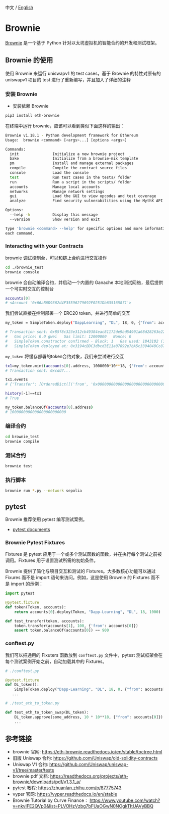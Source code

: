 中文 / [English](./README.md)
# Brownie

[Brownie](https://github.com/eth-brownie/brownie) 是一个基于 Python 针对以太坊虚拟机的智能合约的开发和测试框架。

## Brownie 的使用

使用 Brownie 来运行 uniswapv1 的 test cases，基于 Brownie 的特性对原有的 uniswapv1 项目的 test 进行了重新编写，并且加入了详细的注释

### 安装 Brownie

- 安装依赖 Brownie

```sh
pip3 install eth-brownie
```

在终端中运行 brownie，应该可以看到类似下面这样的输出：

```sh
Brownie v1.18.1 - Python development framework for Ethereum
Usage:  brownie <command> [<args>...] [options <args>]

Commands:
  init               Initialize a new brownie project
  bake               Initialize from a brownie-mix template
  pm                 Install and manage external packages
  compile            Compile the contract source files
  console            Load the console
  test               Run test cases in the tests/ folder
  run                Run a script in the scripts/ folder
  accounts           Manage local accounts
  networks           Manage network settings
  gui                Load the GUI to view opcodes and test coverage
  analyze            Find security vulnerabilities using the MythX API

Options:
  --help -h          Display this message
  --version          Show version and exit

Type 'brownie <command> --help' for specific options and more information about
each command.
```

### Interacting with your Contracts

brownie 调试控制台，可以和链上合约进行交互操作

```sh
cd ./brownie_test
brownie console
```

brownie 会自动编译合约，并启动一个内置的 Ganache 本地测试网络，最后提供一个可实时交互的控制台

```sh
accounts[0]
# <Account '0x66aB6D9362d4F35596279692F0251Db635165871'>
```

我们尝试直接在控制部署一个 ERC20 token，并进行简单的交互

```sh
my_token = SimpleToken.deploy("DappLearning", "DL", 18, 0, {"from": accounts[0]})

# Transaction sent: 0x85f8c323e312cb49384eac81172de9bd54901a68d28263e22c3f4689af14d197
#   Gas price: 0.0 gwei   Gas limit: 12000000   Nonce: 0
#   SimpleToken.constructor confirmed - Block: 1   Gas used: 1843102 (15.36%)
#   SimpleToken deployed at: 0x3194cBDC3dbcd3E11a07892e7bA5c3394048Cc87
```

`my_token` 将缓存部署的token合约对象，我们来尝试进行交互

```sh
tx1=my_token.mint(accounts[0].address, 1000000*10**18, {'from': accounts[0]})
# Transaction sent: 0xcdd7...

tx1.events
# {'Transfer': [OrderedDict([('from', '0x0000000000000000000000000000000000000000'), ('to', '0x66aB6D9362d4F35596279692F0251Db635165871'), ('value', 1000000000000000000000000)])]}

history[-1]==tx1
# True

my_token.balanceOf(accounts[0].address)
# 1000000000000000000000000
```

### 编译合约

```sh
cd brownie_test
brownie compile
```

### 测试合约

```sh
brownie test
```

### 执行脚本

```sh
brownie run *.py --network sepolia
```

## pytest

Brownie 推荐使用 pytest 编写测试案例。

- [pytest documents](https://docs.pytest.org/en/latest/)

### Brownie Pytest Fixtures

Fixtures 是 pytest 应用于一个或多个测试函数的函数，并在执行每个测试之前被调用。Fixtures 用于设置测试所需的初始条件。

Brownie 提供了简化与项目交互和测试的 Fixtures。大多数核心功能可以通过 Fixures 而不是 import 语句来访问。例如，这是使用 Brownie 的 Fixtures 而不是 import 的示例：

```python
import pytest

@pytest.fixture
def token(Token, accounts):
    return accounts[0].deploy(Token, "Dapp-Learning", "DL", 18, 1000)

def test_transfer(token, accounts):
    token.transfer(accounts[1], 100, {'from': accounts[0]})
    assert token.balanceOf(accounts[0]) == 900
```

### conftest.py

我们可以把通用的 Fixuters 函数放到 `conftest.py` 文件中，pytest 测试框架会在每个测试案例开始之前，自动加载其中的 Fixtures。

```python
# ./conftest.py

@pytest.fixture
def DL_token():
    SimpleToken.deploy("Dapp-Learning", "DL", 18, 0, {"from": accounts[0]})
   ...
```

```python
# ./test_eth_to_token.py

def test_eth_to_token_swap(DL_token):
    DL_token.approve(some_address, 10 * 10**18, {"from": accounts[0]})
    ...
```


## 参考链接

- brownie 官网: <https://eth-brownie.readthedocs.io/en/stable/toctree.html>
- 旧版 Uniswap 合约: <https://github.com/Uniswap/old-solidity-contracts>
- Uniswap V1 合约: <https://github.com/Uniswap/uniswap-v1/tree/master/tests>
- brownie pdf 文档: <https://readthedocs.org/projects/eth-brownie/downloads/pdf/v1.3.1_a/>
- pytest 教程: <https://zhuanlan.zhihu.com/p/87775743>
- vyper 官网: <https://vyper.readthedocs.io/en/stable>
- Brownie Tutorial by Curve Finance： <https://www.youtube.com/watch?v=nkvIFE2QVp0&list=PLVOHzVzbg7bFUaOGwN0NOgkTItUAVyBBQ>
